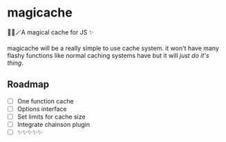 # magicache
🧙‍♂️🪄A magical cache for JS ✨

magicache will be a really simple to use cache system. it won't have many flashy functions like normal caching systems have but it will _just do it's thing_.


## Roadmap
- [ ] One function cache
- [ ] Options interface
- [ ] Set limits for cache size
- [ ] Integrate chainson plugin
- [ ] ✨✨✨✨✨
